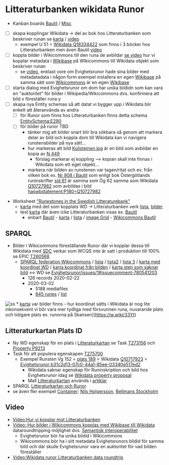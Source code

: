 # Litteraturbanken wikidata Runor
* Kanban boards [Bautil](https://github.com/salgo60/Litteraturbanken_wd_runes/projects/1) / [Misc](https://github.com/salgo60/Litteraturbanken_wd_runes/projects/2)
- [ ] skapa kopplingar Wikidata -> del av bok hos Litteraturbanken som beskriver runan se [karta](https://w.wiki/zKW) / [video](https://youtu.be/VvaZvkBmZcU)
  - exempel U 51 = [Wikidata Q18334422](https://www.wikidata.org/wiki/Q18334422?uselang=sv) som finns i 3 böcker hos Litteraturbanken men även Bautil [video](https://youtu.be/oq8XtxIfEwo)   
- [ ] koppla bilder i Wikicommons till den runa de avbildar [se video](https://youtu.be/qQ48Pqhfi1o?t=82) hur vi kopplar metadata i [Wikibase](https://wikiba.se/) på WIkicommons till Wikidata objekt som beskriver runan
   - se [video](https://youtu.be/qQ48Pqhfi1o), enklast vore om Evighetsrunor hade sina bilder med metadatadata i någon form exempel installera en egen [Wikibase](https://wikiba.se/) på samma sätt som [Wikicommons](https://commons.wikimedia.org/wiki/Commons:Structured_data) är en egen [Wikibase](https://wikiba.se/) 
- [ ] starta dialog med Evighetsrunor om dom har unika bildidn som kan vara en "auktoritet" för bilder i Wikipedia/Wikicommons dvs. konfirmera att bild x föreställer runa y  
- [ ] skapa nya Entity schemas så att datat vi bygger upp i Wikidata blir enkelt att återanvända av andra
  - [ ] för Runor som finns hos Litteraturbanken finns detta schema [EntitySchema:E290](https://www.wikidata.org/wiki/EntitySchema:E290)
  - [ ] för bilder på runor TBD 
    - tänker mig att bilder snart blir bra sökbara så genom att markera delar av bild och koppla dom till Wikidata kan vi navigera runstensbilder på nya sätt...
    - hur markeras att bild [Kulisteinen.jpg](https://commons.wikimedia.org/wiki/File:Kulisteinen.jpg) är en bild som avbildar en kopia av [N 449](https://www.wikidata.org/wiki/Q3367792)
      - förslag markerar ej koppling --> kopian skall inte finnas i Wikidata som ett eget objekt... 
    - markera när bilden av runstenen var tagen/ritat och ev. från vilken bok ex. [Nr 908 i Bautil](https://digital.ub.umu.se/resolve?urn=urn:17a_000068:0285) som   enligt bok Östergötlands runinskrifter [sid 61](https://litteraturbanken.se/forfattare/BrateE/titlar/%C3%96sterg%C3%B6tlandsRuninskrifter/sida/61/faksimil) är samma som Ög 62 samma som Wikidata [Q10727982](https://www.wikidata.org/wiki/Q10727982) som avbildas i bild [haswbstatement:P180=Q10727982](https://commons.wikimedia.org/w/index.php?search=haswbstatement%3AP180%3DQ10727982&title=Special%3ASearch&profile=advanced&fulltext=1&advancedSearch-current=%7B%7D&ns0=1&ns6=1&ns12=1&ns14=1&ns100=1&ns106=1)
* Worksheet ["Runestones in the Swedish Litteraturebank"](https://docs.google.com/spreadsheets/d/1TraXcbQwSsysCfsTK5i0zECVFIw2OoIjRZ0nv64GX-M/edit#gid=0)
  * [karta](https://w.wiki/zKW) med det som kopplats WD -> Litteraturbanken verk [lista](https://w.wiki/327T), [bilder](https://w.wiki/327V)
  * test [karta](https://w.wiki/32ts) där även icke Litteraturbanken visas ex. [Bautil](https://digital.ub.umu.se/node/249114?fulltext-query=)
    * enbart [Bautil](https://digital.ub.umu.se/node/249114?fulltext-query=) - [karta](https://w.wiki/32zE) / [lista](https://w.wiki/32zC) / [image Grid](https://w.wiki/32zL) - [Wikicommons Bautil](https://commons.wikimedia.org/wiki/Category:Bautil)
## SPARQL
* Bilder i Wikicommons föreställande Runor där vi kopplar dessa till Wikidata med [SDC](https://www.youtube.com/watch?v=lmWmMIuCJVM) verkar som WCQS inte är satt i produktion till 100% se EPIC [T260568](https://phabricator.wikimedia.org/T260568)
  *  [SPARQL federation Wikicommons](https://wcqs-beta.wmflabs.org/embed.html#%23%20runestones%0A%23defaultView%3AImageGrid%0ASELECT%20DISTINCT%20%3Fsignum%20%3Ffile%20%3Fitem%20%3FitemLabel%20%3FitemDescription%20%3Fimage%20%3Fksam%20%3FEvighetsRunor%0AWITH%20%0A%7B%20SELECT%20%3Fitem%20%3FitemLabel%20%3FitemDescription%20%3Fksam%20%3FEvighetsRunor%20%3Fsignum%20WHERE%0A%20%20%7B%20SERVICE%20%3Chttps%3A%2F%2Fquery.wikidata.org%2Fsparql%3E%20%0A%20%20%20%20%7B%3Fitem%20wdt%3AP1261%20%3Fsignum%3B%0A%20%20%20%20%20%20wdt%3AP1260%20%3Fksam.%0A%20%20%20%20%20%20SERVICE%20wikibase%3Alabel%20%7B%20bd%3AserviceParam%20wikibase%3Alanguage%20%22sv%2Cen%22.%20%3Fitem%20rdfs%3Alabel%20%3FitemLabel%20.%7D%0A%20%20%20%20%20%20FILTER%28CONTAINS%28%3Fksam%2C%22uu%2Fsrdb%2F%22%29%29%0A%20%20%20%20%20BIND%28URI%28CONCAT%28%22http%3A%2F%2Fkulturarvsdata.se%2F%22%2C%3Fksam%29%29%20AS%20%3FEvighetsRunor%29%0A%20%20%20%20%7D%0A%20%20%7D%0A%7D%20AS%20%25Wikidataitems%0A%0AWHERE%20%0A%7B%20%20INCLUDE%20%25Wikidataitems%20.%0A%20%20%3Ffile%20wdt%3AP180%20%3Fitem.%0A%20%20%3Ffile%20schema%3AcontentUrl%20%3Furl.%20%0A%20%20bind%28iri%28concat%28%22http%3A%2F%2Fcommons.wikimedia.org%2Fwiki%2FSpecial%3AFilePath%2F%22%2C%20wikibase%3AdecodeUri%28substr%28str%28%3Furl%29%2C53%29%29%29%29%20AS%20%3Fimage%29%0A%7D) / [lista](https://wcqs-beta.wmflabs.org/embed.html#SELECT%20DISTINCT%20%3Fsignum%20%3Ffile%20%3Fitem%20%3FitemLabel%20%3FitemDescription%20%3Fimage%20%3Fksam%20%3FEvighetsRunor%0AWITH%20%0A%7B%20SELECT%20%3Fitem%20%3FitemLabel%20%3FitemDescription%20%3Fksam%20%3FEvighetsRunor%20%3Fsignum%20WHERE%0A%20%20%7B%20SERVICE%20%3Chttps%3A%2F%2Fquery.wikidata.org%2Fsparql%3E%20%0A%20%20%20%20%7B%3Fitem%20wdt%3AP1261%20%3Fsignum%3B%0A%20%20%20%20%20%20wdt%3AP1260%20%3Fksam.%0A%20%20%20%20%20%20SERVICE%20wikibase%3Alabel%20%7B%20bd%3AserviceParam%20wikibase%3Alanguage%20%22sv%2Cen%22.%20%3Fitem%20rdfs%3Alabel%20%3FitemLabel%20.%7D%0A%20%20%20%20%20%20FILTER%28CONTAINS%28%3Fksam%2C%22uu%2Fsrdb%2F%22%29%29%0A%20%20%20%20%20BIND%28URI%28CONCAT%28%22http%3A%2F%2Fkulturarvsdata.se%2F%22%2C%3Fksam%29%29%20AS%20%3FEvighetsRunor%29%0A%20%20%20%20%7D%0A%20%20%7D%0A%7D%20AS%20%25Wikidataitems%0A%0AWHERE%20%0A%7B%20%20INCLUDE%20%25Wikidataitems%20.%0A%20%20%3Ffile%20wdt%3AP180%20%3Fitem.%0A%20%20%3Ffile%20schema%3AcontentUrl%20%3Furl.%20%0A%20%20bind%28iri%28concat%28%22http%3A%2F%2Fcommons.wikimedia.org%2Fwiki%2FSpecial%3AFilePath%2F%22%2C%20wikibase%3AdecodeUri%28substr%28str%28%3Furl%29%2C53%29%29%29%29%20AS%20%3Fimage%29%0A%7D) / [lista2](https://wcqs-beta.wmflabs.org/embed.html#SELECT%20DISTINCT%20%3Fsignum%20%3Ffile%20%3Fitem%20%3Fimage%20%3Fksam%0AWITH%20%0A%7B%20SELECT%20%3Fitem%20%3FitemLabel%20%3FitemDescription%20%3Fksam%20%3FEvighetsRunor%20%3Fsignum%20WHERE%0A%20%20%7B%20SERVICE%20%3Chttps%3A%2F%2Fquery.wikidata.org%2Fsparql%3E%20%0A%20%20%20%20%7B%3Fitem%20wdt%3AP1261%20%3Fsignum%3B%0A%20%20%20%20%20%20wdt%3AP1260%20%3Fksam.%0A%20%20%20%20%20%20SERVICE%20wikibase%3Alabel%20%7B%20bd%3AserviceParam%20wikibase%3Alanguage%20%22sv%2Cen%22.%20%3Fitem%20rdfs%3Alabel%20%3FitemLabel%20.%7D%0A%20%20%20%20%20%20FILTER%28CONTAINS%28%3Fksam%2C%22uu%2Fsrdb%2F%22%29%29%0A%20%20%20%20%20BIND%28URI%28CONCAT%28%22http%3A%2F%2Fkulturarvsdata.se%2F%22%2C%3Fksam%29%29%20AS%20%3FEvighetsRunor%29%0A%20%20%20%20%7D%0A%20%20%7D%0A%7D%20AS%20%25Wikidataitems%0A%0AWHERE%20%0A%7B%20%20INCLUDE%20%25Wikidataitems%20.%0A%20%20%3Ffile%20wdt%3AP180%20%3Fitem.%0A%20%20%3Ffile%20schema%3AcontentUrl%20%3Furl.%20%0A%20%20bind%28iri%28concat%28%22http%3A%2F%2Fcommons.wikimedia.org%2Fwiki%2FSpecial%3AFilePath%2F%22%2C%20wikibase%3AdecodeUri%28substr%28str%28%3Furl%29%2C53%29%29%29%29%20AS%20%3Fimage%29%0A%7D) / [lista 3](https://wcqs-beta.wmflabs.org/embed.html#SELECT%20DISTINCT%20%3Fsignum%20%3Ffile%20%3Fitem%20%3Fksam%0AWITH%20%0A%7B%20SELECT%20%3Fitem%20%3FitemLabel%20%3FitemDescription%20%3Fksam%20%3FEvighetsRunor%20%3Fsignum%20WHERE%0A%20%20%7B%20SERVICE%20%3Chttps%3A%2F%2Fquery.wikidata.org%2Fsparql%3E%20%0A%20%20%20%20%7B%3Fitem%20wdt%3AP1261%20%3Fsignum%3B%0A%20%20%20%20%20%20wdt%3AP1260%20%3Fksam.%0A%20%20%20%20%20%20SERVICE%20wikibase%3Alabel%20%7B%20bd%3AserviceParam%20wikibase%3Alanguage%20%22sv%2Cen%22.%20%3Fitem%20rdfs%3Alabel%20%3FitemLabel%20.%7D%0A%20%20%20%20%20%20FILTER%28CONTAINS%28%3Fksam%2C%22uu%2Fsrdb%2F%22%29%29%0A%20%20%20%20%20BIND%28URI%28CONCAT%28%22http%3A%2F%2Fkulturarvsdata.se%2F%22%2C%3Fksam%29%29%20AS%20%3FEvighetsRunor%29%0A%20%20%20%20%7D%0A%20%20%7D%0A%7D%20AS%20%25Wikidataitems%0A%0AWHERE%20%0A%7B%20%20INCLUDE%20%25Wikidataitems%20.%0A%20%20%3Ffile%20wdt%3AP180%20%3Fitem.%0A%20%20%3Ffile%20schema%3AcontentUrl%20%3Furl.%20%0A%20%20bind%28iri%28concat%28%22http%3A%2F%2Fcommons.wikimedia.org%2Fwiki%2FSpecial%3AFilePath%2F%22%2C%20wikibase%3AdecodeUri%28substr%28str%28%3Furl%29%2C53%29%29%29%29%20AS%20%3Fimage%29%0A%7D) / [karta med koordinat WD](https://wcqs-beta.wmflabs.org/embed.html#%23defaultView%3AMap%0ASELECT%20DISTINCT%20%3Fsignum%20%3Ffile%20%3Fitem%20%3FitemLabel%20%3FitemDescription%20%3Fimage%20%3Fksam%20%3Fcoord%20%3FEvighetsRunor%0AWITH%20%0A%7B%20SELECT%20%3Fitem%20%3FitemLabel%20%3FitemDescription%20%3Fksam%20%3FEvighetsRunor%20%3Fsignum%20%3Fcoord%20WHERE%0A%20%20%7B%20SERVICE%20%3Chttps%3A%2F%2Fquery.wikidata.org%2Fsparql%3E%20%0A%20%20%20%20%7B%3Fitem%20wdt%3AP1261%20%3Fsignum%3B%0A%20%20%20%20%20%20wdt%3AP1260%20%3Fksam%3B%0A%20%20%20%20%20%20wdt%3AP625%20%3Fcoord.%0A%20%20%20%20%20%20SERVICE%20wikibase%3Alabel%20%7B%20bd%3AserviceParam%20wikibase%3Alanguage%20%22sv%2Cen%22.%20%3Fitem%20rdfs%3Alabel%20%3FitemLabel%20.%7D%0A%20%20%20%20%20%20FILTER%28CONTAINS%28%3Fksam%2C%22uu%2Fsrdb%2F%22%29%29%0A%20%20%20%20%20BIND%28URI%28CONCAT%28%22http%3A%2F%2Fkulturarvsdata.se%2F%22%2C%3Fksam%29%29%20AS%20%3FEvighetsRunor%29%0A%20%20%20%20%7D%0A%20%20%7D%0A%7D%20AS%20%25Wikidataitems%0A%0AWHERE%20%0A%7B%20%20INCLUDE%20%25Wikidataitems%20.%0A%20%20%3Ffile%20wdt%3AP180%20%3Fitem.%0A%20%20%3Ffile%20schema%3AcontentUrl%20%3Furl.%20%0A%20%20bind%28iri%28concat%28%22http%3A%2F%2Fcommons.wikimedia.org%2Fwiki%2FSpecial%3AFilePath%2F%22%2C%20wikibase%3AdecodeUri%28substr%28str%28%3Furl%29%2C53%29%29%29%29%20AS%20%3Fimage%29%0A%7D) / [karta koordinat från bilden](https://wcqs-beta.wmflabs.org/embed.html#%23defaultView%3AMap%0ASELECT%20DISTINCT%20%3Fsignum%20%3Ffile%20%3Fitem%20%3FitemLabel%20%3FitemDescription%20%3Fimage%20%3Fksam%20%3FEvighetsRunor%20%3Fpov_coords%0AWITH%20%0A%7B%20SELECT%20%3Fitem%20%3FitemLabel%20%3FitemDescription%20%3Fksam%20%3FEvighetsRunor%20%3Fsignum%20WHERE%0A%20%20%7B%20SERVICE%20%3Chttps%3A%2F%2Fquery.wikidata.org%2Fsparql%3E%20%0A%20%20%20%20%7B%3Fitem%20wdt%3AP1261%20%3Fsignum%3B%0A%20%20%20%20%20%20wdt%3AP1260%20%3Fksam.%0A%20%20%20%20%20%20%23wdt%3AP625%20%3Fcoord.%0A%20%20%20%20%20%20SERVICE%20wikibase%3Alabel%20%7B%20bd%3AserviceParam%20wikibase%3Alanguage%20%22sv%2Cen%22.%20%3Fitem%20rdfs%3Alabel%20%3FitemLabel%20.%7D%0A%20%20%20%20%20%20FILTER%28CONTAINS%28%3Fksam%2C%22uu%2Fsrdb%2F%22%29%29%0A%20%20%20%20%20BIND%28URI%28CONCAT%28%22http%3A%2F%2Fkulturarvsdata.se%2F%22%2C%3Fksam%29%29%20AS%20%3FEvighetsRunor%29%0A%20%20%20%20%7D%0A%20%20%7D%0A%7D%20AS%20%25Wikidataitems%0A%0AWHERE%20%0A%7B%20%20INCLUDE%20%25Wikidataitems%20.%0A%20%20%3Ffile%20wdt%3AP180%20%3Fitem%3B%0A%20%20%20%20%20%20%20%20wdt%3AP625%7Cwdt%3AP1259%20%3Fpov_coords.%0A%0A%20%20%3Ffile%20schema%3AcontentUrl%20%3Furl.%20%0A%20%20bind%28iri%28concat%28%22http%3A%2F%2Fcommons.wikimedia.org%2Fwiki%2FSpecial%3AFilePath%2F%22%2C%20wikibase%3AdecodeUri%28substr%28str%28%3Furl%29%2C53%29%29%29%29%20AS%20%3Fimage%29%0A%7D) / [karta sten som saknar bild](https://wcqs-beta.wmflabs.org/embed.html#%23defaultView%3AMap%0ASELECT%20DISTINCT%20%3Fsignum%20%3Ffile%20%3Fitem%20%3FitemLabel%20%3FitemDescription%20%3Fimage%20%3Fksam%20%3Fcoord%20%3FEvighetsRunor%0AWITH%20%0A%7B%20SELECT%20%3Fitem%20%3FitemLabel%20%3FitemDescription%20%3Fksam%20%3FEvighetsRunor%20%3Fsignum%20%3Fcoord%20WHERE%0A%20%20%7B%20SERVICE%20%3Chttps%3A%2F%2Fquery.wikidata.org%2Fsparql%3E%20%0A%20%20%20%20%7B%3Fitem%20wdt%3AP1261%20%3Fsignum%3B%0A%20%20%20%20%20%20wdt%3AP1260%20%3Fksam%3B%0A%20%20%20%20%20%20wdt%3AP625%20%3Fcoord.%0A%20%20%20%20%20%20SERVICE%20wikibase%3Alabel%20%7B%20bd%3AserviceParam%20wikibase%3Alanguage%20%22sv%2Cen%22.%20%3Fitem%20rdfs%3Alabel%20%3FitemLabel%20.%7D%0A%20%20%20%20%20%20FILTER%28CONTAINS%28%3Fksam%2C%22uu%2Fsrdb%2F%22%29%29%0A%20%20%20%20%20BIND%28URI%28CONCAT%28%22http%3A%2F%2Fkulturarvsdata.se%2F%22%2C%3Fksam%29%29%20AS%20%3FEvighetsRunor%29%0A%20%20%20%20%7D%0A%20%20%7D%0A%7D%20AS%20%25Wikidataitems%0A%0AWHERE%20%0A%7B%20%20INCLUDE%20%25Wikidataitems%20.%0A%20%20minus%7B%3Ffile%20wdt%3AP180%20%3Fitem%7D%0A%7D) <-> WD se [Evighetsrunor/issues/1#issuecomment-780541203](https://github.com/uppsala-university/Evighetsrunor/issues/1#issuecomment-780541203)
     * 126 records 2020-02-22 
     * 2020-03-02
       * 5188 mediafiles
       * [845 runes](https://wcqs-beta.wmflabs.org/embed.html#%23defaultView%3ABubbleChart%0ASELECT%20DISTINCT%20%3FitemLabel%20%3Fitem%28count%28%3Ffile%29%20AS%20%3FmediaFiles%29%0AWITH%20%0A%7B%20SELECT%20%3Fitem%20%3FitemLabel%20%3FitemDescription%20%3Fksam%20%3FEvighetsRunor%20%3Fsignum%20WHERE%0A%20%20%7B%20SERVICE%20%3Chttps%3A%2F%2Fquery.wikidata.org%2Fsparql%3E%20%0A%20%20%20%20%7B%3Fitem%20wdt%3AP1261%20%3Fsignum%3B%0A%20%20%20%20%20%20wdt%3AP1260%20%3Fksam.%0A%20%20%20%20%20%20SERVICE%20wikibase%3Alabel%20%7B%20bd%3AserviceParam%20wikibase%3Alanguage%20%22sv%2Cen%22.%20%3Fitem%20rdfs%3Alabel%20%3FitemLabel%20.%7D%0A%20%20%20%20%20%20FILTER%28CONTAINS%28%3Fksam%2C%22uu%2Fsrdb%2F%22%29%29%0A%20%20%20%20%20BIND%28URI%28CONCAT%28%22http%3A%2F%2Fkulturarvsdata.se%2F%22%2C%3Fksam%29%29%20AS%20%3FEvighetsRunor%29%0A%20%20%20%20%7D%0A%20%20%7D%0A%7D%20AS%20%25Wikidataitems%0A%0AWHERE%20%0A%7B%20%20INCLUDE%20%25Wikidataitems%20.%0A%20%20%3Ffile%20wdt%3AP180%20%3Fitem.%0A%20%20%3Ffile%20schema%3AcontentUrl%20%3Furl.%20%0A%20%20bind%28iri%28concat%28%22http%3A%2F%2Fcommons.wikimedia.org%2Fwiki%2FSpecial%3AFilePath%2F%22%2C%20wikibase%3AdecodeUri%28substr%28str%28%3Furl%29%2C53%29%29%29%29%20AS%20%3Fimage%29%0A%7D%20group%20by%20%3Fitem%20%3FitemLabel%20%20order%20by%20desc%28%3FmediaFiles%29) / [list](https://wcqs-beta.wmflabs.org/embed.html?#SELECT%20%20%3FitemLabel%20%3Fitem%28count%28%3Ffile%29%20AS%20%3FmediaFiles%29%0AWITH%20%0A%7B%20SELECT%20%3Fitem%20%3FitemLabel%20%3FitemDescription%20%3Fksam%20%3FEvighetsRunor%20%3Fsignum%20WHERE%0A%20%20%7B%20SERVICE%20%3Chttps%3A%2F%2Fquery.wikidata.org%2Fsparql%3E%20%0A%20%20%20%20%7B%3Fitem%20wdt%3AP1261%20%3Fsignum%3B%0A%20%20%20%20%20%20wdt%3AP1260%20%3Fksam.%0A%20%20%20%20%20%20SERVICE%20wikibase%3Alabel%20%7B%20bd%3AserviceParam%20wikibase%3Alanguage%20%22sv%2Cen%22.%20%3Fitem%20rdfs%3Alabel%20%3FitemLabel%20.%7D%0A%20%20%20%20%20%20FILTER%28CONTAINS%28%3Fksam%2C%22uu%2Fsrdb%2F%22%29%29%0A%20%20%20%20%20BIND%28URI%28CONCAT%28%22http%3A%2F%2Fkulturarvsdata.se%2F%22%2C%3Fksam%29%29%20AS%20%3FEvighetsRunor%29%0A%20%20%20%20%7D%0A%20%20%7D%0A%7D%20AS%20%25Wikidataitems%0A%0AWHERE%20%0A%7B%20%20INCLUDE%20%25Wikidataitems%20.%0A%20%20%3Ffile%20wdt%3AP180%20%3Fitem.%0A%20%20%3Ffile%20schema%3AcontentUrl%20%3Furl.%20%0A%20%20bind%28iri%28concat%28%22http%3A%2F%2Fcommons.wikimedia.org%2Fwiki%2FSpecial%3AFilePath%2F%22%2C%20wikibase%3AdecodeUri%28substr%28str%28%3Furl%29%2C53%29%29%29%29%20AS%20%3Fimage%29%0A%7D%20group%20by%20%3Fitem%20%3FitemLabel%20order%20by%20desc%28%3FmediaFiles%29)

![ss](https://github.com/salgo60/Litteraturbanken_wd_runes/blob/main/images/Runes.png?raw=true)
     * [karta](https://wcqs-beta.wmflabs.org/embed.html#%23defaultView%3AMap%0ASELECT%20DISTINCT%20%3Fsignum%20%3Ffile%20%3Fitem%20%3FitemLabel%20%3FitemDescription%20%3Fimage%20%3Fksam%20%3FEvighetsRunor%20%3Fcoord%0AWITH%20%0A%7B%20SELECT%20%3Fitem%20%3FitemLabel%20%3FitemDescription%20%3Fksam%20%3FEvighetsRunor%20%3Fsignum%20%3Fcoord%20WHERE%0A%20%20%7B%20SERVICE%20%3Chttps%3A%2F%2Fquery.wikidata.org%2Fsparql%3E%20%0A%20%20%20%20%7B%3Fitem%20wdt%3AP1261%20%3Fsignum%3B%0A%20%20%20%20%20%20wdt%3AP1260%20%3Fksam%3B%0A%20%20%20%20%20%20wdt%3AP625%20%3Fcoord.%0A%20%20%20%20%20%20SERVICE%20wikibase%3Alabel%20%7B%20bd%3AserviceParam%20wikibase%3Alanguage%20%22sv%2Cen%22.%20%3Fitem%20rdfs%3Alabel%20%3FitemLabel%20.%7D%0A%20%20%20%20%20%20FILTER%28CONTAINS%28%3Fksam%2C%22uu%2Fsrdb%2F%22%29%29%0A%20%20%20%20%20BIND%28URI%28CONCAT%28%22http%3A%2F%2Fkulturarvsdata.se%2F%22%2C%3Fksam%29%29%20AS%20%3FEvighetsRunor%29%0A%20%20%20%20%7D%0A%20%20%7D%0A%7D%20AS%20%25Wikidataitems%0A%0AWHERE%20%0A%7B%20%20INCLUDE%20%25Wikidataitems%20.%0A%20%20%3Ffile%20wdt%3AP180%20%3Fitem.%0A%20%20%3Ffile%20schema%3AcontentUrl%20%3Furl.%20%0A%20%20bind%28iri%28concat%28%22http%3A%2F%2Fcommons.wikimedia.org%2Fwiki%2FSpecial%3AFilePath%2F%22%2C%20wikibase%3AdecodeUri%28substr%28str%28%3Furl%29%2C53%29%29%29%29%20AS%20%3Fimage%29%0A%7D) var bilder finns - hur koordinat sätts i Wikidata är nog lite inkonsekvent vi bör vara mer tydliga med försvunnen runa, nuvarande plats och tidigare plats ex. runorna på Skansen](https://w.wiki/33Yt)
      
## Litteraturkartan Plats ID ##
* Ny WD egenskap för en plats i [Litteraturkartan](https://litteraturbanken.se/litteraturkartan/) se Task [T273156](https://phabricator.wikimedia.org/T273156) och [Property P9213](https://www.wikidata.org/wiki/Property:P9213)
* Task för att populera egenskapen [T275700](https://phabricator.wikimedia.org/T275700)
  * Exempel Runsten Vg 152 = [plats 189](https://litteraturbanken.se/litteraturkartan/?id=189) = Wikidata [Q10717923](https://www.wikidata.org/wiki/Q10717923) =  [Evighetsrunor b31c2d13-07c0-44a1-85ee-03340e517ed2](https://app.raa.se/open/runor/inscription?id=b31c2d13-07c0-44a1-85ee-03340e517ed2) 
    * Wikidata saknar egenskap för Runinskription och bild hos Evighetsrunor idag se [Wikidata property proposal](https://www.wikidata.org/wiki/Wikidata:Property_proposal/Evighetsrunor) 
    * Mall [Litteraturkartan](https://sv.wikipedia.org/wiki/Mall:Litteraturkartan) används i [artiklar](https://sv.wikipedia.org/wiki/Special:L%C3%A4nkar_hit/Mall:Litteraturkartan)
* SPARQL [Litteraturkartan och Runor](https://w.wiki/32Tk)
* se även fler exempel [Container](https://github.com/spraakbanken/littb-frontend/issues/25): [Nils Holgersson](https://w.wiki/jEo), [Bellmans Stockholm](https://w.wiki/mMH) 
## Video
* [Video:Hur vi kopplar mot Litteraturbanken](https://www.youtube.com/watch?v=0Ac3oLSH7QU)
* [Video:;Hur bilder i Wikicommons kopplas med Wikibase till Wikidata](https://www.youtube.com/watch?v=QhZtGIJMEVQ&feature=youtu.be) dataroundtripping möjlighet dvs. [Semantisk interoperabilitet](https://en.wikipedia.org/wiki/Semantic_interoperability)
  * Evighetsrunor bör ha unika bildid i Wikicommons
  * Wikicommons bör ha i sitt metadata Evighetsrunors bildid för samma bild och där skulle Evighetsrunor vara en auktoritet för vad bilden föreställer 
* [Video:Wikidata runor Litteraturbanken data roundtrip](https://www.youtube.com/watch?v=qQ48Pqhfi1o&feature=youtu.be)
